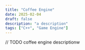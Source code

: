 ```yaml
---
title: "Coffee Engine"
date: 2025-02-04
draft: false
description: "a description"
tags: ["C++", "Game Engine"]
---
```


// TODO coffee engine descriptionw